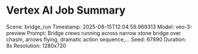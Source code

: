 # Vertex AI Job Summary
Scene: bridge_run
Timestamp: 2025-08-15T12:04:59.969313
Model: veo-3-preview
Prompt: Bridge crews running across narrow stone bridge over chasm, arrows flying, dramatic action sequence,...
Seed: 67890
Duration: 8s
Resolution: 1280x720
